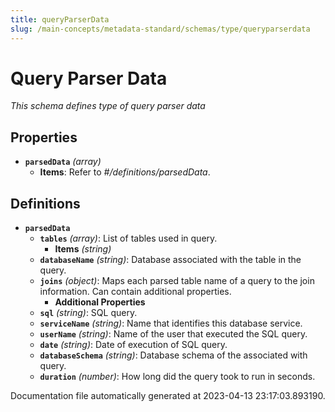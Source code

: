 ```yaml
---
title: queryParserData
slug: /main-concepts/metadata-standard/schemas/type/queryparserdata
---
```


# Query Parser Data

*This schema defines type of query parser data*

## Properties

- **`parsedData`** *(array)*
  - **Items**: Refer to *#/definitions/parsedData*.
## Definitions

- **`parsedData`**
  - **`tables`** *(array)*: List of tables used in query.
    - **Items** *(string)*
  - **`databaseName`** *(string)*: Database associated with the table in the query.
  - **`joins`** *(object)*: Maps each parsed table name of a query to the join information. Can contain additional properties.
    - **Additional Properties**
  - **`sql`** *(string)*: SQL query.
  - **`serviceName`** *(string)*: Name that identifies this database service.
  - **`userName`** *(string)*: Name of the user that executed the SQL query.
  - **`date`** *(string)*: Date of execution of SQL query.
  - **`databaseSchema`** *(string)*: Database schema of the associated with query.
  - **`duration`** *(number)*: How long did the query took to run in seconds.


Documentation file automatically generated at 2023-04-13 23:17:03.893190.
